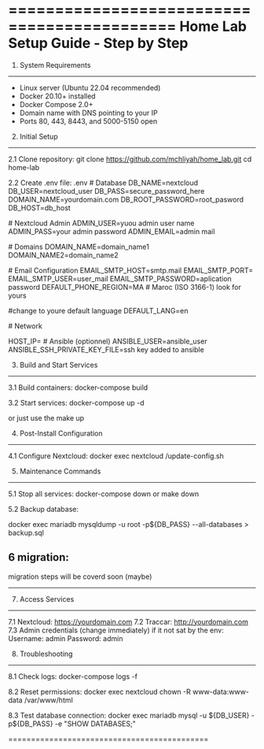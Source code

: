 ============================================
Home Lab Setup Guide - Step by Step
============================================

1. System Requirements
-----------------------
- Linux server (Ubuntu 22.04 recommended)
- Docker 20.10+ installed
- Docker Compose 2.0+
- Domain name with DNS pointing to your IP
- Ports 80, 443, 8443, and 5000-5150 open

2. Initial Setup
----------------
2.1 Clone repository:
git clone https://github.com/mchliyah/home_lab.git
cd home-lab

2.2 Create .env file:
.env
\# Database
DB_NAME=nextcloud
DB_USER=nextcloud_user
DB_PASS=secure_password_here
DOMAIN_NAME=yourdomain.com
DB_ROOT_PASSWORD=root_pasword
DB_HOST=db_host

\# Nextcloud Admin
ADMIN_USER=yuou admin user name 
ADMIN_PASS=your admin password
ADMIN_EMAIL=admin mail

\# Domains
DOMAIN_NAME=domain_name1
DOMAIN_NAME2=domain_name2

\# Email Configuration
EMAIL_SMTP_HOST=smtp.mail
EMAIL_SMTP_PORT=<port based on what you use >
EMAIL_SMTP_USER=user_mail
EMAIL_SMTP_PASSWORD=aplication password 
DEFAULT_PHONE_REGION=MA  # Maroc (ISO 3166-1) look for yours 

\#change to youre default language
DEFAULT_LANG=en 

\# Network

HOST_IP=<ip ansible host >
\# Ansible (optionnel)
ANSIBLE_USER=ansible_user
ANSIBLE_SSH_PRIVATE_KEY_FILE=ssh key added to ansible 

3. Build and Start Services
---------------------------
3.1 Build containers:
docker-compose build

3.2 Start services:
docker-compose up -d

or just use the make up 

4. Post-Install Configuration
-----------------------------
4.1 Configure Nextcloud:
docker exec nextcloud /update-config.sh


5. Maintenance Commands
-----------------------
5.1 Stop all services:
docker-compose down 
or make down

5.2 Backup database:

docker exec mariadb mysqldump -u root -p\${DB_PASS} --all-databases > backup.sql

6 migration: 
-------------------------------------------

migration steps will be coverd soon (maybe) 

-------------------------------------------

7. Access Services
------------------
7.1 Nextcloud: https://yourdomain.com
7.2 Traccar: http://yourdomain.com
7.3 Admin credentials (change immediately) if it not sat by the env:
   Username: admin
   Password: admin

8. Troubleshooting
------------------
8.1 Check logs:
docker-compose logs -f

8.2 Reset permissions:
docker exec nextcloud chown -R www-data:www-data /var/www/html

8.3 Test database connection:
docker exec mariadb mysql -u \${DB_USER} -p\${DB_PASS} -e "SHOW DATABASES;"

============================================
